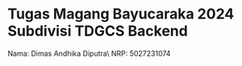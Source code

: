 # Tugas Magang Bayucaraka 2024 Subdivisi TDGCS Backend
Nama: Dimas Andhika Diputra\ 
NRP: 5027231074
